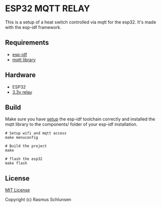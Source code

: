 # ESP32 MQTT RELAY

This is a setup of a heat switch controlled via mqtt for the esp32. It's made with the esp-idf framework.

## Requirements

* [esp-idf](https://docs.espressif.com/projects/esp-idf/en/stable/get-started/index.html)
* [mqtt library](https://github.com/espressif/esp-mqtt)

## Hardware

* ESP32
* [3.3v relay](https://es.aliexpress.com/item/3-V-1-canal-rel-placa-de-interfaz-de-m-dulo-de-bajo-nivel-gatillo-optoacoplador/32951573122.html?spm=a2g0s.9042311.0.0.561163c0BdwjRj)

## Build

Make sure you have [setup](https://docs.espressif.com/projects/esp-idf/en/stable/get-started/#setup-toolchain) the esp-idf toolchain correctly and installed the mqtt library to the components/ folder of your esp-idf installation.

```
# Setup wifi and mqtt access
make menuconfig

# Build the project
make

# flash the esp32
make flash
```

## License

[MIT License](./LICENSE)

Copyright (c) Rasmus Schlunsen
